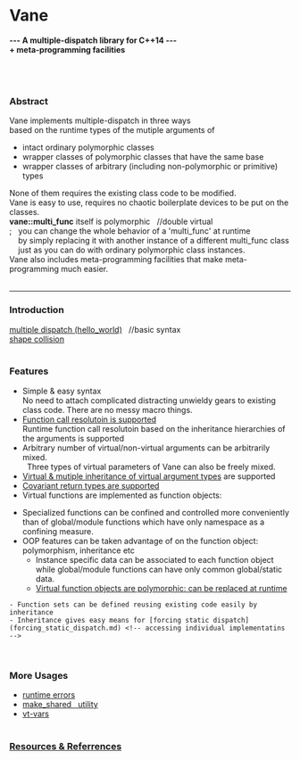 # Vane

**---  A multiple-dispatch library for C++14 ---  
     + meta-programming facilities**  
&nbsp;  
&nbsp;  
&nbsp;  
### Abstract
Vane implements multiple-dispatch in three ways  
based on the runtime types of the mutiple arguments of
- intact ordinary polymorphic classes
- wrapper classes of polymorphic classes that have the same base
- wrapper classes of arbitrary (including non-polymorphic or primitive) types  

None of them requires the existing class code to be modified.  
Vane is easy to use, requires no chaotic boilerplate devices to be put on the classes.  
**vane::multi\_func** itself is polymorphic &nbsp; //double virtual  
; &nbsp;  you can change the whole behavior of a 'multi\_func' at runtime  
&nbsp; &nbsp; by simply replacing it with another instance of a different multi\_func class  
&nbsp; &nbsp; just as you can do with ordinary polymorphic class instances.  
Vane also includes meta-programming facilities that make meta-programming much easier.
&nbsp;  
&nbsp;  

****

### Introduction
[multiple dispatch (hello_world)](hello_world.md)  &nbsp; //basic syntax  
[shape collision](collide.md)  
&nbsp;  

### Features
- Simple & easy syntax  
  No need to attach complicated distracting unwieldy gears to existing class code. There are no messy macro things.
- [Function call resolutoin is supported](call_resolution.md)  
  Runtime function call resolutoin based on the inheritance hierarchies of the arguments is supported
- Arbitrary number of virtual/non-virtual arguments can be arbitrarily mixed.  
  &nbsp; Three types of virtual parameters of Vane can also be freely mixed.
- [Virtual & mutiple inheritance of virtual argument types](diamond.md) are supported
- [Covariant return types are supported](covariant_return_types.md)
- Virtual functions are implemented as function objects:
<!-- - function pointers are easily implemented as function object pointers.      -->
  - Specialized functions can be confined and controlled more conveniently
    than of global/module functions which have only namespace as a confining measure.
  - OOP features can be taken advantage of on the function object: &nbsp; polymorphism, inheritance etc  
    - Instance specific data can be associated to each function object while global/module functions can have only common global/static data.  
    - [Virtual function objects are polymorphic: can be replaced at runtime](replacing-virtual-functions.md)  
<!--    - [Virtual functions can be replaced at runtime](replacing-virtual-functions.md) is supported //polymorphism  -->
<!--    - [Replacing virtual functions at runtime](replacing-virtual-functions.md) is supported //polymorphism  -->
    - Function sets can be defined reusing existing code easily by inheritance  
    - Inheritance gives easy means for [forcing static dispatch](forcing_static_dispatch.md) <!-- accessing individual implementatins -->  
<!-- or for [calling the base implementations](calling_base_implementations) of a virtual function.  -->


&nbsp;  

### More Usages
<!--
- [utility &nbsp; for std::shared_ptr](make_shared.md)  
- [std::shared_ptr &nbsp; utility](make_shared.md)  
- [```make_shared utility```](make_shared.md)  
- [using with &nbsp; std::shared_ptr](make_shared.md)  
- forcing static dispatch / calling base implementations
-->
- [runtime errors](runtime_errors.md)
- [make_shared &nbsp; utility](make_shared.md)  
- [vt-vars](vt-vars.md)  
&nbsp;  


### [Resources & Referrences](resources.md)



